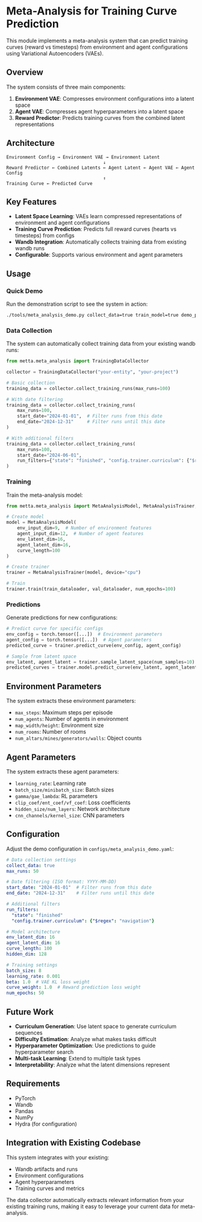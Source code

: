 # Meta-Analysis for Training Curve Prediction

This module implements a meta-analysis system that can predict training curves (reward vs timesteps) from environment and agent configurations using Variational Autoencoders (VAEs).

## Overview

The system consists of three main components:

1. **Environment VAE**: Compresses environment configurations into a latent space
2. **Agent VAE**: Compresses agent hyperparameters into a latent space
3. **Reward Predictor**: Predicts training curves from the combined latent representations

## Architecture

```
Environment Config → Environment VAE → Environment Latent
                                    ↓
Reward Predictor ← Combined Latents ← Agent Latent ← Agent VAE ← Agent Config
                                    ↑
Training Curve ← Predicted Curve
```

## Key Features

- **Latent Space Learning**: VAEs learn compressed representations of environment and agent configurations
- **Training Curve Prediction**: Predicts full reward curves (hearts vs timesteps) from configs
- **Wandb Integration**: Automatically collects training data from existing wandb runs
- **Configurable**: Supports various environment and agent parameters

## Usage

### Quick Demo

Run the demonstration script to see the system in action:

```bash
./tools/meta_analysis_demo.py collect_data=true train_model=true demo_predictions=true
```

### Data Collection

The system can automatically collect training data from your existing wandb runs:

```python
from metta.meta_analysis import TrainingDataCollector

collector = TrainingDataCollector("your-entity", "your-project")

# Basic collection
training_data = collector.collect_training_runs(max_runs=100)

# With date filtering
training_data = collector.collect_training_runs(
    max_runs=100,
    start_date="2024-01-01",  # Filter runs from this date
    end_date="2024-12-31"     # Filter runs until this date
)

# With additional filters
training_data = collector.collect_training_runs(
    max_runs=100,
    start_date="2024-06-01",
    run_filters={"state": "finished", "config.trainer.curriculum": {"$regex": "navigation"}}
)
```

### Training

Train the meta-analysis model:

```python
from metta.meta_analysis import MetaAnalysisModel, MetaAnalysisTrainer, TrainingCurveDataset

# Create model
model = MetaAnalysisModel(
    env_input_dim=9,  # Number of environment features
    agent_input_dim=12,  # Number of agent features
    env_latent_dim=16,
    agent_latent_dim=16,
    curve_length=100
)

# Create trainer
trainer = MetaAnalysisTrainer(model, device="cpu")

# Train
trainer.train(train_dataloader, val_dataloader, num_epochs=100)
```

### Predictions

Generate predictions for new configurations:

```python
# Predict curve for specific configs
env_config = torch.tensor([...])  # Environment parameters
agent_config = torch.tensor([...])  # Agent parameters
predicted_curve = trainer.predict_curve(env_config, agent_config)

# Sample from latent space
env_latent, agent_latent = trainer.sample_latent_space(num_samples=10)
predicted_curves = trainer.model.predict_curve(env_latent, agent_latent)
```

## Environment Parameters

The system extracts these environment parameters:

- `max_steps`: Maximum steps per episode
- `num_agents`: Number of agents in environment
- `map_width/height`: Environment size
- `num_rooms`: Number of rooms
- `num_altars/mines/generators/walls`: Object counts

## Agent Parameters

The system extracts these agent parameters:

- `learning_rate`: Learning rate
- `batch_size/minibatch_size`: Batch sizes
- `gamma/gae_lambda`: RL parameters
- `clip_coef/ent_coef/vf_coef`: Loss coefficients
- `hidden_size/num_layers`: Network architecture
- `cnn_channels/kernel_size`: CNN parameters

## Configuration

Adjust the demo configuration in `configs/meta_analysis_demo.yaml`:

```yaml
# Data collection settings
collect_data: true
max_runs: 50

# Date filtering (ISO format: YYYY-MM-DD)
start_date: "2024-01-01"  # Filter runs from this date
end_date: "2024-12-31"    # Filter runs until this date

# Additional filters
run_filters:
  "state": "finished"
  "config.trainer.curriculum": {"$regex": "navigation"}

# Model architecture
env_latent_dim: 16
agent_latent_dim: 16
curve_length: 100
hidden_dim: 128

# Training settings
batch_size: 8
learning_rate: 0.001
beta: 1.0  # VAE KL loss weight
curve_weight: 1.0  # Reward prediction loss weight
num_epochs: 50
```

## Future Work

- **Curriculum Generation**: Use latent space to generate curriculum sequences
- **Difficulty Estimation**: Analyze what makes tasks difficult
- **Hyperparameter Optimization**: Use predictions to guide hyperparameter search
- **Multi-task Learning**: Extend to multiple task types
- **Interpretability**: Analyze what the latent dimensions represent

## Requirements

- PyTorch
- Wandb
- Pandas
- NumPy
- Hydra (for configuration)

## Integration with Existing Codebase

This system integrates with your existing:
- Wandb artifacts and runs
- Environment configurations
- Agent hyperparameters
- Training curves and metrics

The data collector automatically extracts relevant information from your existing training runs, making it easy to leverage your current data for meta-analysis.
